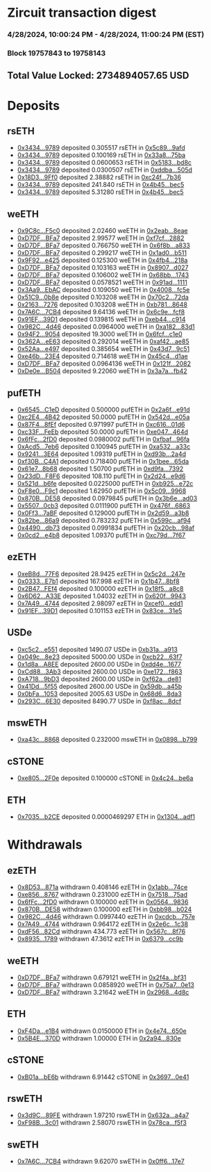 # Zircuit transaction digest
### 4/28/2024, 10:00:24 PM - 4/28/2024, 11:00:24 PM (EST)
### Block 19757843 to 19758143

## Total Value Locked: 2734894057.65 USD

# Deposits
## rsETH
- [0x3434...9789](https://etherscan.io/address/0x34349c5569e7B846c3558961552D2202760A9789) deposited 0.305517 rsETH in [0x5c89...9afd](https://etherscan.io/tx/0x34349c5569e7B846c3558961552D2202760A9789)
- [0x3434...9789](https://etherscan.io/address/0x34349c5569e7B846c3558961552D2202760A9789) deposited 0.100169 rsETH in [0x33a8...75ba](https://etherscan.io/tx/0x34349c5569e7B846c3558961552D2202760A9789)
- [0x3434...9789](https://etherscan.io/address/0x34349c5569e7B846c3558961552D2202760A9789) deposited 0.0600653 rsETH in [0x5183...bd8c](https://etherscan.io/tx/0x34349c5569e7B846c3558961552D2202760A9789)
- [0x3434...9789](https://etherscan.io/address/0x34349c5569e7B846c3558961552D2202760A9789) deposited 0.0300507 rsETH in [0xddba...505d](https://etherscan.io/tx/0x34349c5569e7B846c3558961552D2202760A9789)
- [0x18D3...9Ff0](https://etherscan.io/address/0x18D35C6dF1c32fE1B6286f57C772f2be9Efd9Ff0) deposited 2.38882 rsETH in [0xc24f...7b36](https://etherscan.io/tx/0x18D35C6dF1c32fE1B6286f57C772f2be9Efd9Ff0)
- [0x3434...9789](https://etherscan.io/address/0x34349c5569e7B846c3558961552D2202760A9789) deposited 241.840 rsETH in [0x4b45...bec5](https://etherscan.io/tx/0x34349c5569e7B846c3558961552D2202760A9789)
- [0x3434...9789](https://etherscan.io/address/0x34349c5569e7B846c3558961552D2202760A9789) deposited 5.31280 rsETH in [0x4b45...bec5](https://etherscan.io/tx/0x34349c5569e7B846c3558961552D2202760A9789)
## weETH
- [0x9C8c...F5c0](https://etherscan.io/address/0x9C8c8d3Ed10B438066E73BB8bA5aa694D92bF5c0) deposited 2.02460 weETH in [0x2eab...8eae](https://etherscan.io/tx/0x9C8c8d3Ed10B438066E73BB8bA5aa694D92bF5c0)
- [0xD7DF...BFa7](https://etherscan.io/address/0xD7DF7E085214743530afF339aFC420c7c720BFa7) deposited 2.99577 weETH in [0xf7cf...2882](https://etherscan.io/tx/0xD7DF7E085214743530afF339aFC420c7c720BFa7)
- [0xD7DF...BFa7](https://etherscan.io/address/0xD7DF7E085214743530afF339aFC420c7c720BFa7) deposited 0.766750 weETH in [0x6f8b...a833](https://etherscan.io/tx/0xD7DF7E085214743530afF339aFC420c7c720BFa7)
- [0xD7DF...BFa7](https://etherscan.io/address/0xD7DF7E085214743530afF339aFC420c7c720BFa7) deposited 0.299217 weETH in [0x1ad0...b511](https://etherscan.io/tx/0xD7DF7E085214743530afF339aFC420c7c720BFa7)
- [0x9F92...e425](https://etherscan.io/address/0x9F921DADBc5F80FC1599A69fadF0d4606Ea5e425) deposited 0.125300 weETH in [0x4fb4...218a](https://etherscan.io/tx/0x9F921DADBc5F80FC1599A69fadF0d4606Ea5e425)
- [0xD7DF...BFa7](https://etherscan.io/address/0xD7DF7E085214743530afF339aFC420c7c720BFa7) deposited 0.103163 weETH in [0x8907...d027](https://etherscan.io/tx/0xD7DF7E085214743530afF339aFC420c7c720BFa7)
- [0xD7DF...BFa7](https://etherscan.io/address/0xD7DF7E085214743530afF339aFC420c7c720BFa7) deposited 0.106002 weETH in [0x68bb...1743](https://etherscan.io/tx/0xD7DF7E085214743530afF339aFC420c7c720BFa7)
- [0xD7DF...BFa7](https://etherscan.io/address/0xD7DF7E085214743530afF339aFC420c7c720BFa7) deposited 0.0578521 weETH in [0x91ad...1111](https://etherscan.io/tx/0xD7DF7E085214743530afF339aFC420c7c720BFa7)
- [0x3Aa9...EbAC](https://etherscan.io/address/0x3Aa9700bE275b8c2D44d5fFFCC27695CB81DEbAC) deposited 0.109050 weETH in [0x4008...fc5e](https://etherscan.io/tx/0x3Aa9700bE275b8c2D44d5fFFCC27695CB81DEbAC)
- [0x51C9...0b8e](https://etherscan.io/address/0x51C9e467b04b3b008CC21e0991E5c246dda30b8e) deposited 0.103208 weETH in [0x70c2...72da](https://etherscan.io/tx/0x51C9e467b04b3b008CC21e0991E5c246dda30b8e)
- [0x2163...7276](https://etherscan.io/address/0x2163605C9976989A582468178b43842FC9DE7276) deposited 0.103208 weETH in [0xb781...8648](https://etherscan.io/tx/0x2163605C9976989A582468178b43842FC9DE7276)
- [0x7A6C...7CB4](https://etherscan.io/address/0x7A6Cb8BCebB8d3384897821f146F1aA550007CB4) deposited 9.64136 weETH in [0x6c9e...fcf8](https://etherscan.io/tx/0x7A6Cb8BCebB8d3384897821f146F1aA550007CB4)
- [0x91EF...39D1](https://etherscan.io/address/0x91EFec101a953cd29d93C4E0550b4b4568d039D1) deposited 0.139815 weETH in [0xeb44...c914](https://etherscan.io/tx/0x91EFec101a953cd29d93C4E0550b4b4568d039D1)
- [0x982C...4d46](https://etherscan.io/address/0x982Caf49d2E57A296472159B1a529B6e6aC04d46) deposited 0.0964000 weETH in [0xa182...83d1](https://etherscan.io/tx/0x982Caf49d2E57A296472159B1a529B6e6aC04d46)
- [0x94F2...9054](https://etherscan.io/address/0x94F2a8Cbf632FBEB0C986850c562a4cB23319054) deposited 19.3000 weETH in [0x6fcf...c1e0](https://etherscan.io/tx/0x94F2a8Cbf632FBEB0C986850c562a4cB23319054)
- [0x362A...eE63](https://etherscan.io/address/0x362A04BA0138eA4C4B56bdf3c2639283F275eE63) deposited 0.292014 weETH in [0xaf42...ae85](https://etherscan.io/tx/0x362A04BA0138eA4C4B56bdf3c2639283F275eE63)
- [0x52Aa...e497](https://etherscan.io/address/0x52Aa899454998Be5b000Ad077a46Bbe360F4e497) deposited 0.385654 weETH in [0x43d7...9c51](https://etherscan.io/tx/0x52Aa899454998Be5b000Ad077a46Bbe360F4e497)
- [0xe46b...23E4](https://etherscan.io/address/0xe46bfC3ac7743E2D693D60ebAd719525634e23E4) deposited 0.714618 weETH in [0x45c4...d1ae](https://etherscan.io/tx/0xe46bfC3ac7743E2D693D60ebAd719525634e23E4)
- [0xD7DF...BFa7](https://etherscan.io/address/0xD7DF7E085214743530afF339aFC420c7c720BFa7) deposited 0.0964136 weETH in [0x121f...2082](https://etherscan.io/tx/0xD7DF7E085214743530afF339aFC420c7c720BFa7)
- [0xDe0e...B504](https://etherscan.io/address/0xDe0e14E314eC13caBC21272f9dD27dEc0C92B504) deposited 9.22060 weETH in [0x3a7a...fb42](https://etherscan.io/tx/0xDe0e14E314eC13caBC21272f9dD27dEc0C92B504)
## pufETH
- [0x6545...C1eD](https://etherscan.io/address/0x6545a30A8F58E7EEaFA8d340889c9242E200C1eD) deposited 0.500000 pufETH in [0x2a6f...e91d](https://etherscan.io/tx/0x6545a30A8F58E7EEaFA8d340889c9242E200C1eD)
- [0xc2E4...4B42](https://etherscan.io/address/0xc2E405C9BCa4E213f09aeA0C02FC79D272684B42) deposited 50.0000 pufETH in [0x542d...e05a](https://etherscan.io/tx/0xc2E405C9BCa4E213f09aeA0C02FC79D272684B42)
- [0x87F4...8fEf](https://etherscan.io/address/0x87F4049A659e956b6fe78a5686b6C23eA4828fEf) deposited 0.971997 pufETH in [0xc616...01d6](https://etherscan.io/tx/0x87F4049A659e956b6fe78a5686b6C23eA4828fEf)
- [0xc33F...FeEb](https://etherscan.io/address/0xc33F76acB45430744e51a1d9dDD7a2557E18FeEb) deposited 50.0000 pufETH in [0xe047...464d](https://etherscan.io/tx/0xc33F76acB45430744e51a1d9dDD7a2557E18FeEb)
- [0x6fFc...2fD0](https://etherscan.io/address/0x6fFcE76355025452BbB8b300E75BbEae3F312fD0) deposited 0.0980002 pufETH in [0xfbaf...96fa](https://etherscan.io/tx/0x6fFcE76355025452BbB8b300E75BbEae3F312fD0)
- [0xAcd5...7eb6](https://etherscan.io/address/0xAcd54246EDa0c5638a247C4717a8782c21497eb6) deposited 0.100945 pufETH in [0xa532...a33c](https://etherscan.io/tx/0xAcd54246EDa0c5638a247C4717a8782c21497eb6)
- [0x9241...3E64](https://etherscan.io/address/0x9241f27DafFd0bb1Df4f2A022584Dd6C77843E64) deposited 1.09319 pufETH in [0xd93b...2a4d](https://etherscan.io/tx/0x9241f27DafFd0bb1Df4f2A022584Dd6C77843E64)
- [0xf30B...C4A1](https://etherscan.io/address/0xf30B420082327C7FbDa5fF18f6ccd07ED98AC4A1) deposited 0.718400 pufETH in [0x1bee...65da](https://etherscan.io/tx/0xf30B420082327C7FbDa5fF18f6ccd07ED98AC4A1)
- [0x61e7...8b68](https://etherscan.io/address/0x61e786E32d0f57d24307B09d6E2a635878438b68) deposited 1.50700 pufETH in [0xd9fa...7392](https://etherscan.io/tx/0x61e786E32d0f57d24307B09d6E2a635878438b68)
- [0x23dD...F8F6](https://etherscan.io/address/0x23dDFe708e80B05D4796BDb121e3e2787A11F8F6) deposited 108.110 pufETH in [0x2d24...e9d6](https://etherscan.io/tx/0x23dDFe708e80B05D4796BDb121e3e2787A11F8F6)
- [0x521d...b6fe](https://etherscan.io/address/0x521d5169cfdd7d1E9d26197ad2a97D617cc3b6fe) deposited 0.0225000 pufETH in [0xb925...e72c](https://etherscan.io/tx/0x521d5169cfdd7d1E9d26197ad2a97D617cc3b6fe)
- [0xF8e0...F9c1](https://etherscan.io/address/0xF8e016D50e75C32de1f6aeab8395c96C4c76F9c1) deposited 1.62950 pufETH in [0x5c09...9968](https://etherscan.io/tx/0xF8e016D50e75C32de1f6aeab8395c96C4c76F9c1)
- [0x870B...DE58](https://etherscan.io/address/0x870B5C44fA881fB1a74164FFbd38234c71cFDE58) deposited 0.0979845 pufETH in [0x3b6e...ad03](https://etherscan.io/tx/0x870B5C44fA881fB1a74164FFbd38234c71cFDE58)
- [0x5507...0cb3](https://etherscan.io/address/0x5507bC2579B9645E937774fC7Ea056DbC5200cb3) deposited 0.0111900 pufETH in [0x476f...6863](https://etherscan.io/tx/0x5507bC2579B9645E937774fC7Ea056DbC5200cb3)
- [0x0Ff3...7aBF](https://etherscan.io/address/0x0Ff38ff68194827dCEa20772692EE762E01b7aBF) deposited 0.129000 pufETH in [0x2d59...a3b8](https://etherscan.io/tx/0x0Ff38ff68194827dCEa20772692EE762E01b7aBF)
- [0x82be...86a9](https://etherscan.io/address/0x82bef40B2f6Ec44C6F5E8967d43F46f73EDF86a9) deposited 0.783232 pufETH in [0x599c...af94](https://etherscan.io/tx/0x82bef40B2f6Ec44C6F5E8967d43F46f73EDF86a9)
- [0x4490...db73](https://etherscan.io/address/0x4490733683999ce2c03A1345F3FD4A0Fb0Aadb73) deposited 0.0991834 pufETH in [0x20cb...98af](https://etherscan.io/tx/0x4490733683999ce2c03A1345F3FD4A0Fb0Aadb73)
- [0x0cd2...e4b8](https://etherscan.io/address/0x0cd269016873f3d1F1Dd1B69819982f2dD83e4b8) deposited 1.09370 pufETH in [0xc79d...7f67](https://etherscan.io/tx/0x0cd269016873f3d1F1Dd1B69819982f2dD83e4b8)
## ezETH
- [0xeB8d...77F6](https://etherscan.io/address/0xeB8d1411C30B122C7AB9834A3E9fdf21E7dA77F6) deposited 28.9425 ezETH in [0x5c2d...247e](https://etherscan.io/tx/0xeB8d1411C30B122C7AB9834A3E9fdf21E7dA77F6)
- [0x0333...E7b1](https://etherscan.io/address/0x0333c37CD77148D71F08DdA7307BBAdc465bE7b1) deposited 167.998 ezETH in [0x1b47...8bf8](https://etherscan.io/tx/0x0333c37CD77148D71F08DdA7307BBAdc465bE7b1)
- [0x2B47...FEf4](https://etherscan.io/address/0x2B475b4a69B87890F39A7A4659B64d044072FEf4) deposited 0.100000 ezETH in [0x18f5...a8c8](https://etherscan.io/tx/0x2B475b4a69B87890F39A7A4659B64d044072FEf4)
- [0x6D62...A33E](https://etherscan.io/address/0x6D62Ce5045e90A9fBA284a75DC79bcEa8681A33E) deposited 1.04032 ezETH in [0x620f...9943](https://etherscan.io/tx/0x6D62Ce5045e90A9fBA284a75DC79bcEa8681A33E)
- [0x7A49...4744](https://etherscan.io/address/0x7A493Be5c2ce014cD049Bf178a1ac0Db1B434744) deposited 2.98097 ezETH in [0xcef0...edd1](https://etherscan.io/tx/0x7A493Be5c2ce014cD049Bf178a1ac0Db1B434744)
- [0x91EF...39D1](https://etherscan.io/address/0x91EFec101a953cd29d93C4E0550b4b4568d039D1) deposited 0.101153 ezETH in [0x83ce...31e5](https://etherscan.io/tx/0x91EFec101a953cd29d93C4E0550b4b4568d039D1)
## USDe
- [0xc5c2...e551](https://etherscan.io/address/0xc5c24Ae81A4FF9B4745c0c73a4b59A7E9cf3e551) deposited 1490.07 USDe in [0xb31a...a913](https://etherscan.io/tx/0xc5c24Ae81A4FF9B4745c0c73a4b59A7E9cf3e551)
- [0x049c...8e23](https://etherscan.io/address/0x049cc1E37610DCF036d4ad57F5396Ec584BA8e23) deposited 5000.00 USDe in [0xcb22...63f7](https://etherscan.io/tx/0x049cc1E37610DCF036d4ad57F5396Ec584BA8e23)
- [0x1d8a...A8EE](https://etherscan.io/address/0x1d8aE9550A9e57442C127a014918185d6EC3A8EE) deposited 2600.00 USDe in [0xdd4e...1677](https://etherscan.io/tx/0x1d8aE9550A9e57442C127a014918185d6EC3A8EE)
- [0xCd88...3Ab3](https://etherscan.io/address/0xCd889cC2e7a69d2D4092462A8B7092Fd99753Ab3) deposited 2600.00 USDe in [0xe172...f863](https://etherscan.io/tx/0xCd889cC2e7a69d2D4092462A8B7092Fd99753Ab3)
- [0xA718...9bD3](https://etherscan.io/address/0xA718fdB847b16717837Dec8bA38D0b3d56EE9bD3) deposited 2600.00 USDe in [0xf62a...de81](https://etherscan.io/tx/0xA718fdB847b16717837Dec8bA38D0b3d56EE9bD3)
- [0x41Dd...5f55](https://etherscan.io/address/0x41DdBCFCf29c6424cb21BD53162cCE6A1a115f55) deposited 2600.00 USDe in [0x59db...a45b](https://etherscan.io/tx/0x41DdBCFCf29c6424cb21BD53162cCE6A1a115f55)
- [0x0bFa...1053](https://etherscan.io/address/0x0bFaebCe506c7Aca62Fd0d4779f9a462E1D61053) deposited 2005.63 USDe in [0x68d6...8da3](https://etherscan.io/tx/0x0bFaebCe506c7Aca62Fd0d4779f9a462E1D61053)
- [0x293C...6E30](https://etherscan.io/address/0x293C6937D8D82e05B01335F7B33FBA0c8e256E30) deposited 8490.77 USDe in [0xf8ac...8dcf](https://etherscan.io/tx/0x293C6937D8D82e05B01335F7B33FBA0c8e256E30)
## mswETH
- [0xa43c...8868](https://etherscan.io/address/0xa43c371939c9954fcD3442bEF591Ff0341f28868) deposited 0.232000 mswETH in [0x0898...b799](https://etherscan.io/tx/0xa43c371939c9954fcD3442bEF591Ff0341f28868)
## cSTONE
- [0xe805...2F0e](https://etherscan.io/address/0xe8055C3ddEcBA9aEBe394D8fA33cCE8705B82F0e) deposited 0.100000 cSTONE in [0x4c24...be6a](https://etherscan.io/tx/0xe8055C3ddEcBA9aEBe394D8fA33cCE8705B82F0e)
## ETH
- [0x7035...b2CE](https://etherscan.io/address/0x70355b963659AB83f8eAf275aa12B85f18F1b2CE) deposited 0.0000469297 ETH in [0x1304...adf1](https://etherscan.io/tx/0x70355b963659AB83f8eAf275aa12B85f18F1b2CE)
# Withdrawals
## ezETH
- [0x8D53...871a](https://etherscan.io/address/0x8D5391bC2798d6BD55122BB56ACB4842d9B5871a) withdrawn 0.408146 ezETH in [0x1abb...74ce](https://etherscan.io/tx/0x8D5391bC2798d6BD55122BB56ACB4842d9B5871a)
- [0xe856...8767](https://etherscan.io/address/0xe8560Fa7b864D69A4D5a81e58116088773FF8767) withdrawn 0.231000 ezETH in [0x7518...75ad](https://etherscan.io/tx/0xe8560Fa7b864D69A4D5a81e58116088773FF8767)
- [0x6fFc...2fD0](https://etherscan.io/address/0x6fFcE76355025452BbB8b300E75BbEae3F312fD0) withdrawn 0.100000 ezETH in [0x0564...9836](https://etherscan.io/tx/0x6fFcE76355025452BbB8b300E75BbEae3F312fD0)
- [0x870B...DE58](https://etherscan.io/address/0x870B5C44fA881fB1a74164FFbd38234c71cFDE58) withdrawn 0.100000 ezETH in [0xbb98...b024](https://etherscan.io/tx/0x870B5C44fA881fB1a74164FFbd38234c71cFDE58)
- [0x982C...4d46](https://etherscan.io/address/0x982Caf49d2E57A296472159B1a529B6e6aC04d46) withdrawn 0.0997440 ezETH in [0xcdcb...757e](https://etherscan.io/tx/0x982Caf49d2E57A296472159B1a529B6e6aC04d46)
- [0x7A49...4744](https://etherscan.io/address/0x7A493Be5c2ce014cD049Bf178a1ac0Db1B434744) withdrawn 0.964172 ezETH in [0x2e6c...1c38](https://etherscan.io/tx/0x7A493Be5c2ce014cD049Bf178a1ac0Db1B434744)
- [0xdF56...82Cd](https://etherscan.io/address/0xdF56e3Ce6DCB744b4Cd7990301b35d3C804582Cd) withdrawn 434.773 ezETH in [0x567c...8f76](https://etherscan.io/tx/0xdF56e3Ce6DCB744b4Cd7990301b35d3C804582Cd)
- [0x8935...1789](https://etherscan.io/address/0x8935af7973803337b5dC9b232586Fd897B4D1789) withdrawn 47.3612 ezETH in [0x6379...cc9b](https://etherscan.io/tx/0x8935af7973803337b5dC9b232586Fd897B4D1789)
## weETH
- [0xD7DF...BFa7](https://etherscan.io/address/0xD7DF7E085214743530afF339aFC420c7c720BFa7) withdrawn 0.679121 weETH in [0x2f4a...bf31](https://etherscan.io/tx/0xD7DF7E085214743530afF339aFC420c7c720BFa7)
- [0xD7DF...BFa7](https://etherscan.io/address/0xD7DF7E085214743530afF339aFC420c7c720BFa7) withdrawn 0.0858920 weETH in [0x75a7...0e13](https://etherscan.io/tx/0xD7DF7E085214743530afF339aFC420c7c720BFa7)
- [0xD7DF...BFa7](https://etherscan.io/address/0xD7DF7E085214743530afF339aFC420c7c720BFa7) withdrawn 3.21642 weETH in [0x2968...4d8c](https://etherscan.io/tx/0xD7DF7E085214743530afF339aFC420c7c720BFa7)
## ETH
- [0xF4Da...e1B4](https://etherscan.io/address/0xF4Da97cBe88f89A2c94855a2CE08f84D72A7e1B4) withdrawn 0.0150000 ETH in [0x4e74...650e](https://etherscan.io/tx/0xF4Da97cBe88f89A2c94855a2CE08f84D72A7e1B4)
- [0x5B4E...370D](https://etherscan.io/address/0x5B4Ee328d1e568Bef9A3Ea35408f80FbBF04370D) withdrawn 1.00000 ETH in [0x2a94...830e](https://etherscan.io/tx/0x5B4Ee328d1e568Bef9A3Ea35408f80FbBF04370D)
## cSTONE
- [0xB01a...bE6b](https://etherscan.io/address/0xB01a48e145AAc18ccdee0EFB3bbBBc1C5a25bE6b) withdrawn 6.91442 cSTONE in [0x3697...0e41](https://etherscan.io/tx/0xB01a48e145AAc18ccdee0EFB3bbBBc1C5a25bE6b)
## rswETH
- [0x3d9C...89FE](https://etherscan.io/address/0x3d9C97137449951F69cBe6a9cCAc6121274a89FE) withdrawn 1.97210 rswETH in [0x632a...a4a7](https://etherscan.io/tx/0x3d9C97137449951F69cBe6a9cCAc6121274a89FE)
- [0xF98B...3c01](https://etherscan.io/address/0xF98B3aEfac3Af24c5A98CBa3aE1c40dA6b713c01) withdrawn 2.58070 rswETH in [0x78ca...f5f3](https://etherscan.io/tx/0xF98B3aEfac3Af24c5A98CBa3aE1c40dA6b713c01)
## swETH
- [0x7A6C...7CB4](https://etherscan.io/address/0x7A6Cb8BCebB8d3384897821f146F1aA550007CB4) withdrawn 9.62070 swETH in [0x0ff6...17e7](https://etherscan.io/tx/0x7A6Cb8BCebB8d3384897821f146F1aA550007CB4)
